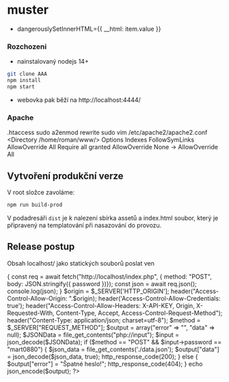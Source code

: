 # muster

- dangerouslySetInnerHTML={{ __html: item.value }}

### Rozchozeni

- nainstalovaný nodejs 14+

```sh
git clone AAA
npm install
npm start
```

- webovka pak běží na http://localhost:4444/

### Apache
.htaccess
sudo a2enmod rewrite
sudo vim /etc/apache2/apache2.conf
<Directory /home/roman/www/>
	Options Indexes FollowSymLinks
	AllowOverride All
	Require all granted
</Directory>
AllowOverride None -> AllowOverride All

## Vytvoření produkční verze

V root složce zavoláme:

```sh
npm run build-prod
```

V podadresáři `dist` je k nalezení sbírka assetů a index.html soubor, který je připravený na templatování při nasazování do provozu.

## Release postup

Obsah localhost/ jako statických souborů poslat ven



<?php
    // const a = async(password) => { const req = await fetch("http://localhost/index.php", { method: "POST", body: JSON.stringify({ password })}); const json = await req.json(); console.log(json); }
    $origin = $_SERVER['HTTP_ORIGIN'];
    header("Access-Control-Allow-Origin: ".$origin);
    header('Access-Control-Allow-Credentials: true');
    header("Access-Control-Allow-Headers: X-API-KEY, Origin, X-Requested-With, Content-Type, Accept, Access-Control-Request-Method");
    header("Content-Type: application/json; charset=utf-8");

    $method = $_SERVER["REQUEST_METHOD"];
    $output = array("error" => "", "data" => null);
    $JSONData = file_get_contents("php://input");
    $input = json_decode($JSONData);

    if ($method == "POST" && $input->password == "mart0880") {
        $json_data = file_get_contents('./data.json');
        $output["data"] = json_decode($json_data, true);
        http_response_code(200);
    } else {
        $output["error"] = "Špatné heslo!";
        http_response_code(404);
    }

	echo json_encode($output);
?>
